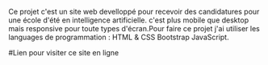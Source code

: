Ce projet c'est un site web develloppé pour recevoir des candidatures pour une école d'été en intelligence artificielle. c'est plus mobile que desktop mais responsive pour toute types d'écran.Pour faire ce projet j'ai utiliser les languages de programmation :
HTML & CSS 
Bootstrap
JavaScript.


#Lien pour visiter ce site en ligne
